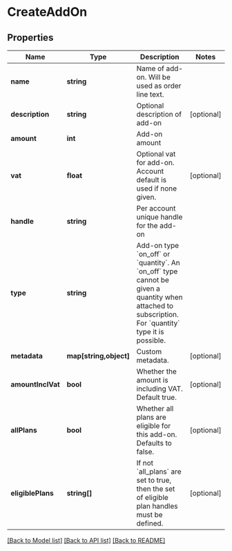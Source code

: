 # CreateAddOn

## Properties
Name | Type | Description | Notes
------------ | ------------- | ------------- | -------------
**name** | **string** | Name of add-on. Will be used as order line text. | 
**description** | **string** | Optional description of add-on | [optional] 
**amount** | **int** | Add-on amount | 
**vat** | **float** | Optional vat for add-on. Account default is used if none given. | [optional] 
**handle** | **string** | Per account unique handle for the add-on | 
**type** | **string** | Add-on type &#x60;on_off&#x60; or &#x60;quantity&#x60;. An &#x60;on_off&#x60; type cannot be given a quantity when attached to subscription. For &#x60;quantity&#x60; type it is possible. | 
**metadata** | **map[string,object]** | Custom metadata. | [optional] 
**amountInclVat** | **bool** | Whether the amount is including VAT. Default true. | [optional] 
**allPlans** | **bool** | Whether all plans are eligible for this add-on. Defaults to false. | [optional] 
**eligiblePlans** | **string[]** | If not &#x60;all_plans&#x60; are set to true, then the set of eligible plan handles must be defined. | [optional] 

[[Back to Model list]](../README.md#documentation-for-models) [[Back to API list]](../README.md#documentation-for-api-endpoints) [[Back to README]](../README.md)


